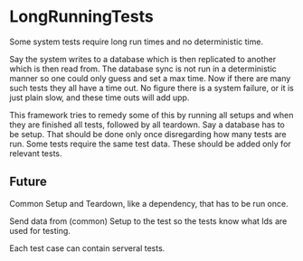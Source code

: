 # LongRunningTests

Some system tests require long run times and no deterministic time.

Say the system writes to a database which is then replicated to another which is then read from. The database sync is not run in a deterministic manner so one could only guess and set a max time.
Now if there are many such tests they all have a time out. No figure there is a system failure, or it is just plain slow, and these time outs will add upp.

This framework tries to remedy some of this by running all setups and when they are finished all tests, followed by all teardown.
Say a database has to be setup. That should be done only once disregarding how many tests are run. Some tests require the same test data. These should be added only for relevant tests.

## Future

Common Setup and Teardown, like a  dependency, that has to be run once.

Send data from (common) Setup to the test so the tests know what Ids are used for testing.

Each test case can contain serveral tests.